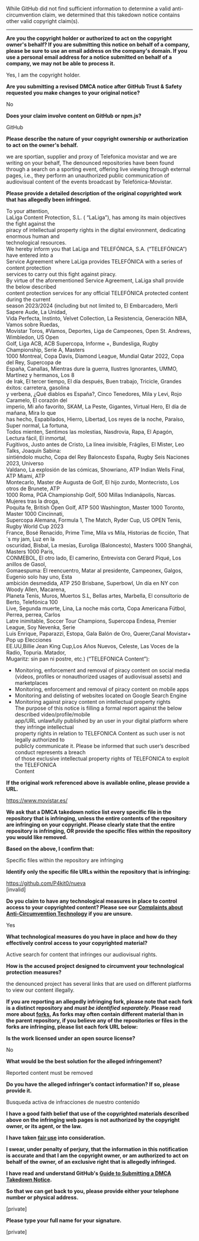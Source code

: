 While GitHub did not find sufficient information to determine a valid anti-circumvention claim, we determined that this takedown notice contains other valid copyright claim(s).

---

**Are you the copyright holder or authorized to act on the copyright owner's behalf? If you are submitting this notice on behalf of a company, please be sure to use an email address on the company's domain. If you use a personal email address for a notice submitted on behalf of a company, we may not be able to process it.**  
  
Yes, I am the copyright holder.  
  
**Are you submitting a revised DMCA notice after GitHub Trust & Safety requested you make changes to your original notice?**  
  
No  
  
**Does your claim involve content on GitHub or npm.js?**  
  
GitHub  
  
**Please describe the nature of your copyright ownership or authorization to act on the owner's behalf.**  
  
we are sportian, supplier and proxy of Telefonica movistar and we are writing on your behalf, The denounced repositories have been found through a search on a sporting event, offering live viewing through external pages, i.e., they perform an unauthorized public communication of audiovisual content of the events broadcast by Telefónica-Movistar.  
  
**Please provide a detailed description of the original copyrighted work that has allegedly been infringed.**  
  
To your attention,  
LaLiga Content Protection, S.L. ( “LaLiga”), has among its main objectives the fight against the  
piracy of intellectual property rights in the digital environment, dedicating enormous human and  
technological resources.  
We hereby inform you that LaLiga and TELEFÓNICA, S.A. (“TELEFÓNICA”) have entered into a  
Service Agreement where LaLiga provides TELEFÓNICA with a series of content protection  
services to carry out this fight against piracy.  
By virtue of the aforementioned Service Agreement, LaLiga shall provide the below described  
content protection services for any official TELEFÓNICA protected content during the current  
season 2023/2024 (including but not limited to, El Embarcadero, Merli Sapere Aude, La Unidad,  
Vida Perfecta, Instinto, Velvet Collection, La Resistencia, Generación NBA, Vamos sobre Ruedas,  
Movistar Toros, #Vamos, Deportes, Liga de Campeones, Open St. Andrews, Wimbledon, US Open  
Golf, Liga ACB, ACB Supercopa, Informe +, Bundesliga, Rugby Championship, Serie A, Masters  
1000 Montreal, Copa Davis, Diamond League, Mundial Qatar 2022, Copa del Rey, Supercopa de  
España, Canallas, Mientras dure la guerra, Ilustres Ignorantes, UMMO, Martínez y hermanos, Los 8  
de Irak, El tercer tiempo, El día después, Buen trabajo, Tricicle, Grandes éxitos: carretera, gasolina  
y verbena, ¿Qué diablos es España?, Cinco Tenedores, Mila y Levi, Rojo Caramelo, El corazón del  
imperio, Mi año favorito, SKAM, La Peste, Gigantes, Virtual Hero, El día de mañana, Mira lo que  
has hecho, Espabilados, Hierro, Libertad, Los reyes de la noche, Paraíso, Super normal, La fortuna,  
Todos mienten, Sentimos las molestias, Nasdrovia, Rapa, El Apagón, Lectura fácil, El inmortal,  
Fugitivos, Justo antes de Cristo, La línea invisible, Frágiles, El Mister, Leo Talks, Joaquín Sabina:  
sintiéndolo mucho, Copa del Rey Baloncesto España, Rugby Seis Naciones 2023, Universo  
Valdano, La explosión de las cómicas, Showriano, ATP Indian Wells Final, ATP Miami, ATP  
Montecarlo, Master de Augusta de Golf, El hijo zurdo, Montecristo, Los otros de Brunete, ATP  
1000 Roma, PGA Championship Golf, 500 Millas Indianápolis, Narcas. Mujeres tras la droga,  
Poquita fe, British Open Golf, ATP 500 Washington, Master 1000 Toronto, Master 1000 Cincinnati,  
Supercopa Alemana, Formula 1, The Match, Ryder Cup, US OPEN Tenis, Rugby World Cup 2023  
France, Bosé Renacido, Prime Time, Mila vs Mila, Historias de ficción, That´s my jam, Luz en la  
oscuridad, Bisbal, La mesías, Euroliga (Baloncesto), Masters 1000 Shanghái, Masters 1000 Paris,  
CONMEBOL, El otro lado, El camerino, Entrevista con Gerard Piqué, Los anillos de Gasol,  
Gomaespuma: El reencuentro, Matar al presidente, Campeonex, Galgos, Eugenio solo hay uno, Esta  
ambición desmedida, ATP 250 Brisbane, Superbowl, Un día en NY con Woody Allen, Macarena,  
Planeta Tenis, Muros, Muertos S.L, Bellas artes, Marbella, El consultorio de Berto, Telefónica 100  
Live, Segunda muerte, Lina, La noche más corta, Copa Americana Fútbol, Perrea, perrea, Carlos  
Latre inimitable, Soccer Tour Champions, Supercopa Endesa, Premier League, Soy Nevenka, Serie  
Luis Enrique, Paparazzi, Estopa, Gala Balón de Oro, Querer,Canal Movistar+ Pop up Elecciones  
EE.UU,Billie Jean King Cup,Los Años Nuevos, Celeste, Las Voces de la Radio, Topuria. Matador,  
Mugaritz: sin pan ni postre, etc.) (“TELEFONICA Content”):  
- Monitoring, enforcement and removal of piracy content on social media (videos, profiles or nonauthorized usages of audiovisual assets) and marketplaces  
- Monitoring, enforcement and removal of piracy content on mobile apps  
- Monitoring and delisting of websites located on Google Search Engine  
- Monitoring against piracy content on intellectual property rights  
The purpose of this notice is filling a formal report against the below described video/profile/mobile  
app/URL unlawfully published by an user in your digital platform where they infringe intellectual  
property rights in relation to TELEFONICA Content as such user is not legally authorized to  
publicly communicate it. Please be informed that such user’s described conduct represents a breach  
of those exclusive intellectual property rights of TELEFONICA to exploit the TELEFONICA  
Content  
  
**If the original work referenced above is available online, please provide a URL.**  
  
https://www.movistar.es/  
  
**We ask that a DMCA takedown notice list every specific file in the repository that is infringing, unless the entire contents of the repository are infringing on your copyright. Please clearly state that the entire repository is infringing, OR provide the specific files within the repository you would like removed.**  
  
**Based on the above, I confirm that:**  
  
Specific files within the repository are infringing  
  
**Identify only the specific file URLs within the repository that is infringing:**  
  
https://github.com/P4kit0/nueva  
[invalid]
  
**Do you claim to have any technological measures in place to control access to your copyrighted content? Please see our <a href="https://docs.github.com/articles/guide-to-submitting-a-dmca-takedown-notice#complaints-about-anti-circumvention-technology">Complaints about Anti-Circumvention Technology</a> if you are unsure.**  
  
Yes  
  
**What technological measures do you have in place and how do they effectively control access to your copyrighted material?**  
  
Active search for content that infringes our audiovisual rights.  
  
**How is the accused project designed to circumvent your technological protection measures?**  
  
the denounced project has several links that are used on different platforms to view our content illegally.  
  
**If you are reporting an allegedly infringing fork, please note that each fork is a distinct repository and <i>must be identified separately</i>. Please read more about <a href="https://docs.github.com/articles/dmca-takedown-policy#b-what-about-forks-or-whats-a-fork">forks.</a> As forks may often contain different material than in the parent repository, if you believe any of the repositories or files in the forks are infringing, please list each fork URL below:**  
  
**Is the work licensed under an open source license?**  
  
No  
  
**What would be the best solution for the alleged infringement?**  
  
Reported content must be removed  
  
**Do you have the alleged infringer’s contact information? If so, please provide it.**  
  
Busqueda activa de infracciones de nuestro contenido  
  
**I have a good faith belief that use of the copyrighted materials described above on the infringing web pages is not authorized by the copyright owner, or its agent, or the law.**  
  
**I have taken <a href="https://www.lumendatabase.org/topics/22">fair use</a> into consideration.**  
  
**I swear, under penalty of perjury, that the information in this notification is accurate and that I am the copyright owner, or am authorized to act on behalf of the owner, of an exclusive right that is allegedly infringed.**  
  
**I have read and understand GitHub's <a href="https://docs.github.com/articles/guide-to-submitting-a-dmca-takedown-notice/">Guide to Submitting a DMCA Takedown Notice</a>.**  
  
**So that we can get back to you, please provide either your telephone number or physical address.**  
  
[private]
  
**Please type your full name for your signature.**  
  
[private]
